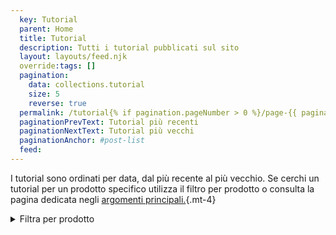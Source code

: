 ```yaml
---
  key: Tutorial
  parent: Home
  title: Tutorial
  description: Tutti i tutorial pubblicati sul sito
  layout: layouts/feed.njk
  override:tags: []
  pagination:
    data: collections.tutorial
    size: 5
    reverse: true
  permalink: /tutorial{% if pagination.pageNumber > 0 %}/page-{{ pagination.pageNumber + 1 }}{% endif %}/
  paginationPrevText: Tutorial più recenti
  paginationNextText: Tutorial più vecchi
  paginationAnchor: #post-list
  feed:
---
```

I tutorial sono ordinati per data, dal più recente al più vecchio. Se cerchi un tutorial per un prodotto specifico utilizza il filtro per prodotto o consulta la pagina dedicata negli [argomenti principali.](/#topics){.mt-4}

<details class="markdown" role="navigation">
<summary>
Filtra per prodotto
</summary>

- [Documenti Google](/google-docs/tutorial/)
- [Gmail](/gmail/tutorial/)
- [Google Maps](/google-maps/tutorial/)
- [Altri prodotti](others)

</details>

<div id="post-list" class="heading">
</div>
